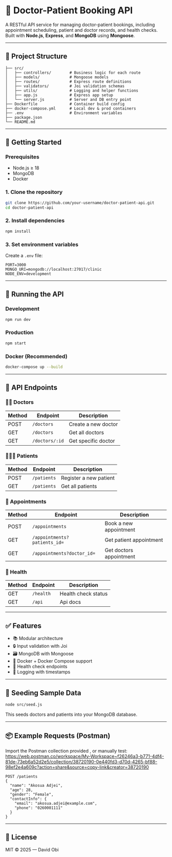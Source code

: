 # 🏥 Doctor-Patient Booking API

A RESTful API service for managing doctor-patient bookings, including appointment scheduling, patient and doctor records, and health checks. Built with **Node.js**, **Express**, and **MongoDB** using **Mongoose**.

---

## 📁 Project Structure

```
├── src/
│   ├── controllers/        # Business logic for each route
│   ├── models/             # Mongoose models
│   ├── routes/             # Express route definitions
│   ├── validators/         # Joi validation schemas
│   ├── utils/              # Logging and helper functions
│   ├── app.js              # Express app setup
│   └── server.js           # Server and DB entry point
├── Dockerfile              # Container build config
├── docker-compose.yml      # Local dev & prod containers
├── .env                    # Environment variables
├── package.json
└── README.md
```

---

## 🚀 Getting Started

### Prerequisites

- Node.js ≥ 18
- MongoDB
- Docker 

### 1. Clone the repository

```bash
git clone https://github.com/your-username/doctor-patient-api.git
cd doctor-patient-api
```

### 2. Install dependencies

```bash
npm install
```

### 3. Set environment variables

Create a `.env` file:

```env
PORT=3000
MONGO_URI=mongodb://localhost:27017/clinic
NODE_ENV=development
```

---

## 🧪 Running the API

### Development

```bash
npm run dev
```

### Production

```bash
npm start
```

### Docker (Recommended)

```bash
docker-compose up --build
```

---

## 📌 API Endpoints

### 👩‍⚕️ Doctors

| Method | Endpoint             | Description            |
|--------|----------------------|------------------------|
| POST   | `/doctors`           | Create a new doctor    |
| GET    | `/doctors`           | Get all doctors        |
| GET    | `/doctors/:id`       | Get specific doctor    |           
### 👨‍👩‍👧 Patients

| Method | Endpoint             | Description             |
|--------|----------------------|-------------------------|
| POST   | `/patients`          | Register a new patient  |
| GET    | `/patients`          | Get all patients        |

### 📅 Appointments

| Method | Endpoint               | Description             |
|--------|------------------------|-------------------------|
| POST   | `/appointments`        | Book a new appointment  |
| GET    | `/appointments?patients_id=`| Get patient appointment |
| GET    | `/appointments?doctor_id=`|Get doctors appointment|

### 🔄 Health

| Method | Endpoint         | Description          |
|--------|------------------|----------------------|
| GET    | `/health`        | Health check status  |
| GET    | `/api`           | Api docs             |
---

## ✅ Features

- 📚 Modular architecture
- 🔒 Input validation with Joi
- 🗃️ MongoDB with Mongoose
- 🐳 Docker + Docker Compose support
- 🔁 Health check endpoints
- 📄 Logging with timestamps

---

## 🧪 Seeding Sample Data

```bash
node src/seed.js
```

This seeds doctors and patients into your MongoDB database.

---


## 📦 Example Requests (Postman)

Import the Postman collection provided , or manually test:
https://web.postman.co/workspace/My-Workspace~f26246a3-b771-4df4-81de-73eb6a52d2e5/collection/38720190-0e440fd3-d70d-4265-bf88-98ef2e4a609c?action=share&source=copy-link&creator=38720190

```http
POST /patients
{
  "name": "Akosua Adjei",
  "age": 28,
  "gender": "Female",
  "contactInfo": {
    "email": "akosua.adjei@example.com",
    "phone": "0260001111"
  }
}
```

---

## 📄 License

MIT © 2025 — David Obi